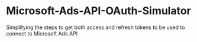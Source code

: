 # Microsoft-Ads-API-OAuth-Simulator
Simplifying the steps to get both access and refresh tokens to be used to connect to Microsoft Ads API

